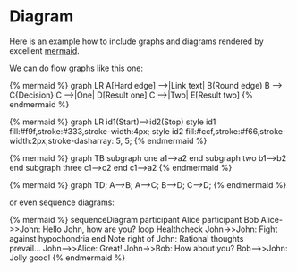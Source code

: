 Diagram
========

Here is an example how to include graphs and diagrams rendered by excellent
 [mermaid](http://knsv.github.io/mermaid/).

We can do flow graphs like this one:

{% mermaid %}
graph LR
    A[Hard edge] -->|Link text| B(Round edge)
    B --> C{Decision}
    C -->|One| D[Result one]
    C -->|Two| E[Result two]
{% endmermaid %}

{% mermaid %}
graph LR
    id1(Start)-->id2(Stop)
    style id1 fill:#f9f,stroke:#333,stroke-width:4px;
    style id2 fill:#ccf,stroke:#f66,stroke-width:2px,stroke-dasharray: 5, 5;
{% endmermaid %}

{% mermaid %}
graph TB
         subgraph one
         a1-->a2
         end
         subgraph two
         b1-->b2
         end
         subgraph three
         c1-->c2
         end
         c1-->a2
{% endmermaid %}

{% mermaid %}
graph TD;
    A-->B;
    A-->C;
    B-->D;
    C-->D;
{% endmermaid %}

or even sequence diagrams:

{% mermaid %}
sequenceDiagram
    participant Alice
    participant Bob
    Alice->>John: Hello John, how are you?
    loop Healthcheck
        John->>John: Fight against hypochondria
    end
    Note right of John: Rational thoughts <br/>prevail...
    John-->>Alice: Great!
    John->>Bob: How about you?
    Bob-->>John: Jolly good!
{% endmermaid %}
